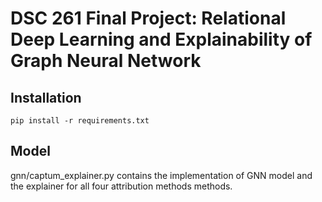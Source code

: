 # DSC 261 Final Project: Relational Deep Learning and Explainability of Graph Neural Network

## Installation 
```
pip install -r requirements.txt
```
## Model
gnn/captum_explainer.py contains the implementation of GNN model and the explainer for all four attribution methods methods. 
